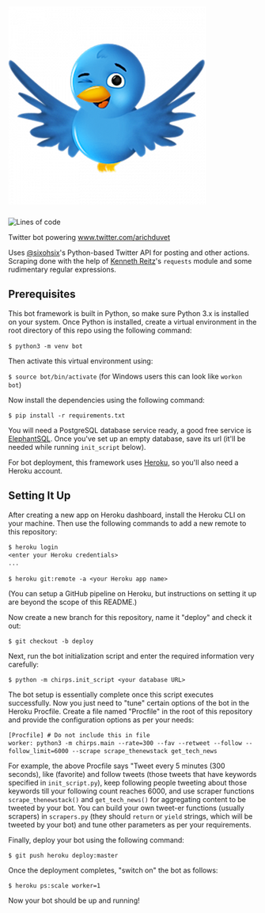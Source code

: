 # ![chirps](1.png )

![Lines of code](https://tokei.rs/b1/github/schedutron/chirps)

Twitter bot powering www.twitter.com/arichduvet

Uses [@sixohsix](https://github.com/sixohsix)'s Python-based Twitter API for posting and other actions.
Scraping done with the help of [Kenneth Reitz](https://github.com/kennethreitz)'s `requests` module and some rudimentary regular expressions.

## Prerequisites

This bot framework is built in Python, so make sure Python 3.x is installed on your system. Once Python is installed, create a virtual environment in the root directory of this repo using the following command:

```$ python3 -m venv bot```

Then activate this virtual environment using:

```$ source bot/bin/activate``` (for Windows users this can look like `workon bot`)

Now install the dependencies using the following command:

```
$ pip install -r requirements.txt
```

You will need a PostgreSQL database service ready, a good free service is [ElephantSQL](https://elephantsql.com). Once you've set up an empty database, save its url (it'll be needed while running `init_script` below).

For bot deployment, this framework uses [Heroku](https://heroku.com), so you'll also need a Heroku account.

## Setting It Up

After creating a new app on Heroku dashboard, install the Heroku CLI on your machine. Then use the following commands to add a new remote to this repository:
```
$ heroku login
<enter your Heroku credentials>
...

$ heroku git:remote -a <your Heroku app name>
```

(You can setup a GitHub pipeline on Heroku, but instructions on setting it up are beyond the scope of this README.)

Now create a new branch for this repository, name it "deploy" and check it out:
```
$ git checkout -b deploy
```

Next, run the bot initialization script and enter the required information very carefully:

```
$ python -m chirps.init_script <your database URL>
```

The bot setup is essentially complete once this script executes successfully. Now you just need to "tune" certain options of the bot in the Heroku Procfile. Create a file named "Procfile" in the root of this repository and provide the configuration options as per your needs:

```
[Procfile] # Do not include this in file
worker: python3 -m chirps.main --rate=300 --fav --retweet --follow --follow_limit=6000 --scrape scrape_thenewstack get_tech_news
```

For example, the above Procfile says "Tweet every 5 minutes (300 seconds), like (favorite) and follow tweets (those tweets that have keywords specified in `init_script.py`), keep following people tweeting about those keywords till your following count reaches 6000, and use scraper functions `scrape_thenewstack()` and `get_tech_news()` for aggregating content to be tweeted by your bot. You can build your own tweet-er functions (usually scrapers) in `scrapers.py` (they should `return` or `yield` strings, which will be tweeted by your bot) and tune other parameters as per your requirements.

Finally, deploy your bot using the following command:
```
$ git push heroku deploy:master
```

Once the deployment completes, "switch on" the bot as follows:
```
$ heroku ps:scale worker=1
```

Now your bot should be up and running!
